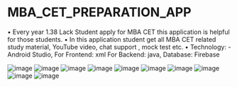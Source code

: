 # MBA_CET_PREPARATION_APP
•	Every year 1.38 Lack Student apply for MBA CET this application is helpful for those students.
•	In this application student get all MBA CET related study material, YouTube video, chat support , mock test etc.
•	Technology: - Android Studio, For Frontend: xml
       For Backend: java, Database: Firebase

 
 
![image](https://user-images.githubusercontent.com/80140167/185800326-42620093-12bb-4e0e-8d37-136d0bbb0c1b.png)
![image](https://user-images.githubusercontent.com/80140167/185800330-d2034c47-e200-4bfd-9e27-b69ddfb87b9d.png)
![image](https://user-images.githubusercontent.com/80140167/185800335-ddef60a3-b405-47eb-8681-920a05eb9b5c.png)
![image](https://user-images.githubusercontent.com/80140167/185800340-2965d1aa-8c1a-4073-bccc-91f76a0ae903.png)
![image](https://user-images.githubusercontent.com/80140167/185800351-732b8822-9b8c-414b-8f8c-a16301b47614.png)
![image](https://user-images.githubusercontent.com/80140167/185800357-993d495b-527d-4276-b809-3dfc85252109.png)
![image](https://user-images.githubusercontent.com/80140167/185800366-66886bc1-d60a-4448-ba9c-1ea74e5f93ef.png)
![image](https://user-images.githubusercontent.com/80140167/185800374-45aeef2d-121a-470d-816d-a6c29a90b6e7.png)
![image](https://user-images.githubusercontent.com/80140167/185800381-cd3b7913-3ef1-43dd-afdb-e3f5b1c68852.png)
![image](https://user-images.githubusercontent.com/80140167/185800387-d88cb072-3068-48fb-9a3a-072fc847a8b5.png)

